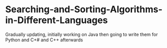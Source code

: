 # Searching-and-Sorting-Algorithms-in-Different-Languages
Gradually updating, initially working on Java then going to write them for Python and C+# and C++ afterwards
